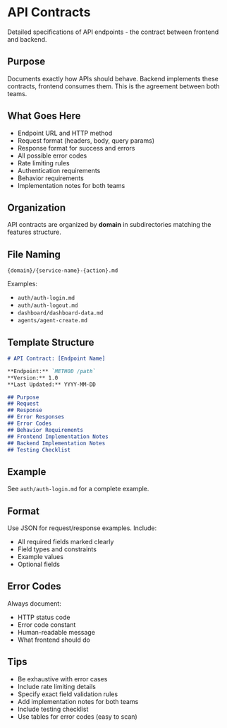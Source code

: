# API Contracts

Detailed specifications of API endpoints - the contract between frontend and backend.

## Purpose

Documents exactly how APIs should behave. Backend implements these contracts, frontend consumes them. This is the agreement between both teams.

## What Goes Here

- Endpoint URL and HTTP method
- Request format (headers, body, query params)
- Response format for success and errors
- All possible error codes
- Rate limiting rules
- Authentication requirements
- Behavior requirements
- Implementation notes for both teams

## Organization

API contracts are organized by **domain** in subdirectories matching the features structure.

## File Naming

`{domain}/{service-name}-{action}.md`

Examples:
- `auth/auth-login.md`
- `auth/auth-logout.md`
- `dashboard/dashboard-data.md`
- `agents/agent-create.md`

## Template Structure

```markdown
# API Contract: [Endpoint Name]

**Endpoint:** `METHOD /path`
**Version:** 1.0
**Last Updated:** YYYY-MM-DD

## Purpose
## Request
## Response
## Error Responses
## Error Codes
## Behavior Requirements
## Frontend Implementation Notes
## Backend Implementation Notes
## Testing Checklist
```

## Example

See `auth/auth-login.md` for a complete example.

## Format

Use JSON for request/response examples. Include:
- All required fields marked clearly
- Field types and constraints
- Example values
- Optional fields

## Error Codes

Always document:
- HTTP status code
- Error code constant
- Human-readable message
- What frontend should do

## Tips

- Be exhaustive with error cases
- Include rate limiting details
- Specify exact field validation rules
- Add implementation notes for both teams
- Include testing checklist
- Use tables for error codes (easy to scan)
